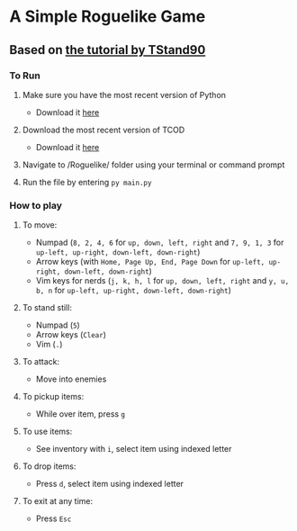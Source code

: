 # A Simple Roguelike Game

## Based on [the tutorial by TStand90](http://rogueliketutorials.com/)

### To Run

1. Make sure you have the most recent version of Python

   - Download it [here](https://www.python.org/downloads/)

2. Download the most recent version of TCOD

    - Download it [here](https://python-tcod.readthedocs.io/en/latest/installation.html)

3. Navigate to /Roguelike/ folder using your terminal or command prompt

4. Run the file by entering `py main.py`

### How to play

1. To move:

    - Numpad (`8, 2, 4, 6` for `up, down, left, right` and `7, 9, 1, 3` for `up-left, up-right, down-left, down-right`)
    - Arrow keys (with `Home, Page Up, End, Page Down` for `up-left, up-right, down-left, down-right`)
    - Vim keys for nerds (`j, k, h, l` for `up, down, left, right` and `y, u, b, n` for `up-left, up-right, down-left, down-right`)

2. To stand still:

    - Numpad (`5`)
    - Arrow keys (`Clear`)
    - Vim (`.`)

3. To attack:

    - Move into enemies

4. To pickup items:

    - While over item, press `g`

5. To use items:

    - See inventory with `i`, select item using indexed letter

6. To drop items:

    - Press `d`, select item using indexed letter

7. To exit at any time:

    - Press `Esc`
